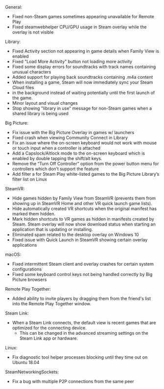 General:

   * Fixed non-Steam games sometimes appearing unavailable for Remote Play
   * Fixed steamwebhelper CPU/GPU usage in Steam overlay while the overlay is not visible


Library:

   * Fixed Activity section not appearing in game details when Family View is enabled
   * Fixed "Load More Activity" button not loading more activity
   * Fixed some display errors for soundtracks with track names containing unusual characters
   * Added support for playing back soundtracks containing .m4a content
   * When installing a game, Steam will now immediately sync your Steam Cloud files 
   * in the background instead of waiting potentially until the first launch of the game.
   * Minor layout and visual changes
   * Stop showing "library in use" message for non-Steam games when a shared library is being used


Big Picture:

   * Fix issue with the Big Picture Overlay in games w/ launchers
   * Fixed crash when viewing Community Connect in Library
   * Fix an issue where the on-screen keyboard would not work with mouse or touch input when a controller is attached 
   * Add a Capslock/Altlock mode to the on-screen keyboard which is enabled by 
    double tapping the shift/alt keys.
   * Remove the “Turn Off Controller” option from the power button menu for controllers which don’t support the feature
   * Add filter a for Steam Play white-listed games to the Big Picture Library’s filter list on Linux


SteamVR:

   * Hide games hidden by Family View from SteamVR (prevents them from showing up in SteamVR Home and  other VR quick launch game lists).
   *  Hide automatically created VR shortcuts when the original manifest has marked them hidden.
   * Mark hidden shortcuts to VR games as hidden in manifests created by Steam.
    Steam overlay will now show download status when starting an application that is updating or installing.
   * Eliminated spam related to the desktop overlay on Windows 10
   * Fixed issue with Quick Launch in SteamVR showing certain overlay applications


macOS:

   * Fixed intermittent Steam client and overlay crashes for certain system configurations
   * Fixed some keyboard control keys not being handled correctly by Big Picture browsers


Remote Play Together:

   * Added ability to invite players by dragging them from the friend's list into the 
    Remote Play Together window.


Steam Link:

   * When a Steam Link connects, the default view is recent games that 
    are optimized for the connecting device. 
     * This can be changed in the advanced streaming settings on the Steam Link app or hardware.

  

Linux:

   * Fix diagnostic tool helper processes blocking until they time out on Ubuntu 18.04


SteamNetworkingSockets:

   * Fix a bug with multiple P2P connections from the same peer
